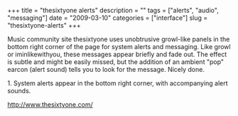 +++
title = "thesixtyone alerts"
description = ""
tags = ["alerts", "audio", "messaging"]
date = "2009-03-10"
categories = ["interface"]
slug = "thesixtyone-alerts"
+++


<p>Music community site thesixtyone uses unobtrusive growl-like panels in the bottom right corner of the page for system alerts and messaging. Like growl or iminlikewithyou, these messages appear briefly and fade out. The effect is subtle and might be easily missed, but the addition of an ambient "pop" earcon (alert sound) tells you to look for the message. Nicely done.</p>
<div id="screens-full" class="clear"><div class="caption">1. System alerts appear in the bottom right corner, with accompanying alert sounds.</div><div class="fullimg clear"><a href="//konigi.com/media/interface/thesixtyone-alerts-1.png" class="group" rel="group" title="1. System alerts appear in the bottom right corner, with accompanying alert sounds."><img src="//konigi.com/media/interface/thesixtyone-alerts-1.png" alt="" class="img-responsive"></a></div></div><div id="screens-full" class="clear"><div class="fullimg clear"><a href="//konigi.com/media/interface/thesixtyone-alerts-2.png" class="group" rel="group" title="2. "><img src="//konigi.com/media/interface/thesixtyone-alerts-2.png" alt="" class="img-responsive"></a></div></div>        
<p><a href="http://www.thesixtyone.com/">http://www.thesixtyone.com/</a></p>

